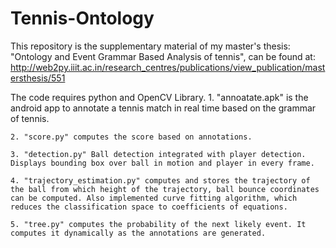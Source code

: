 # Tennis-Ontology
This repository is the supplementary material of my master's thesis: "Ontology and Event Grammar Based Analysis of tennis", can be found at: http://web2py.iiit.ac.in/research_centres/publications/view_publication/mastersthesis/551

The code requires python and OpenCV Library.
	1. "annoatate.apk" is the android app to annotate a tennis match in real time based on the grammar of tennis.

	2. "score.py" computes the score based on annotations.

	3. "detection.py" Ball detection integrated with player detection. Displays bounding box over ball in motion and player in every frame.

	4. "trajectory_estimation.py" computes and stores the trajectory of the ball from which height of the trajectory, ball bounce coordinates can be computed. Also implemented curve fitting algorithm, which reduces the classification space to coefficients of equations.

	5. "tree.py" computes the probability of the next likely event. It computes it dynamically as the annotations are generated.
	 











